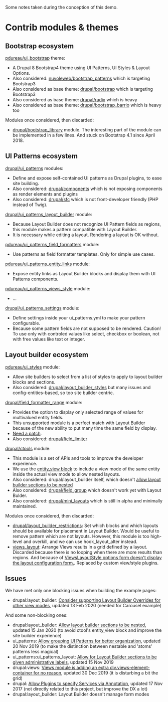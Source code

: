Some notes taken during the conception of this demo. 

# Contrib modules & themes

## Bootstrap ecosystem

[pdureau/ui\_bootstrap](https://github.com/pdureau/ui_bootstrap) theme:

- A Drupal 8 Bootstrap4 theme using UI Patterns, UI Styles & Layout Options.
- Also considered: [nuvoleweb/bootstrap\_patterns](https://github.com/nuvoleweb/bootstrap_patterns) which is targeting Bootstrap3
- Also considered as base theme: [drupal/bootstrap](https://www.drupal.org/project/bootstrap) which is targeting Bootstrap3
- Also considered as base theme: [drupal/radix](https://www.drupal.org/project/radix) which is heavy
- Also considered as base theme: [drupal/bootstrap\_barrio](https://www.drupal.org/project/bootstrap_barrio) which is heavy too

Modules once considered, then discarded:

- [drupal/bootstrap\_library](https://www.drupal.org/project/bootstrap_library) module. The interesting part of the module can be implemented in a few lines. And stuck on Bootstrap 4.1 since April 2018.

## UI Patterns ecosystem

[drupal/ui\_patterns](https://www.drupal.org/project/ui_patterns) modules:

- Define and expose self-contained UI patterns as Drupal plugins, to ease site building.
- Also considered: [drupal/components](https://www.drupal.org/project/components) which is not exposing components as render elements and plugins
- Also considered: [drupal/sfc](https://www.drupal.org/project/sfc) which is not front-developer friendly (PHP instead of Twig).

[drupal/ui\_patterns\_layout\_builder](https://www.drupal.org/project/ui_patterns_layout_builder) module:

- Because Layout Builder does not recognize UI Pattern fields as regions, this module makes a pattern compatible with Layout Builder.
- It is necessary while editing a layout. Rendering a layout is OK without.

[pdureau/ui\_patterns\_field\_formatters](https://github.com/pdureau/ui_patterns_field_formatters) module:

- Use patterns as field formatter templates.  Only for simple use cases.

[pdureau/ui\_patterns\_entity\_links](https://github.com/pdureau/ui_patterns_entity_links) module:

- Expose entity links as Layout Builder blocks and display them with UI Patterns components.

[pdureau/ui\_patterns\_views\_style](https://github.com/pdureau/ui_patterns_views_style) module:

- ...

[drupal/ui\_patterns\_settings](https://www.drupal.org/project/ui_patterns_settings) module:

- Define settings inside your ui_patterns.yml to make your pattern configurable.
- Because some pattern fields are not supposed to be rendered. Caution! To use only with controled values like select, checkbox or boolean, not with free values like text or integer.

## Layout builder ecosystem

[pdureau/ui\_styles](https://github.com/pdureau/ui_styles) module:

- Allow site builders to select from a list of styles to apply to layout builder blocks and sections.
- Also considered: [drupal/layout\_builder\_styles](https://www.drupal.org/project/layout_builder_styles) but many issues and config-entities-based, so too site builder centric.

[drupal/field\_formatter\_range](https://www.drupal.org/project/field_formatter_range) module:

- Provides the option to display only selected range of values for multivalued entity fields.
- This unsupported module is a perfect match with Layout Builder because of the new ability to put many time the same field by display.
- [Need a patch](https://www.drupal.org/project/field_formatter_range/issues/3006712#comment-13427340). 
- Also considered: [drupal/field\_limiter](https://www.drupal.org/project/field_limiter)

[drupal/ctools](https://www.drupal.org/project/ctools) module:

- This module is a set of APIs and tools to improve the developer experience.
- We use the [entity\_view block](https://git.drupalcode.org/project/ctools/blob/8.x-3.x/src/Plugin/Block/EntityView.php) to include a view mode of the same entity inside the actual view mode to allow nested layouts.
- Also considered: drupal/layout_builder itself, which doesn't [allow layout builder sections to be nested](https://www.drupal.org/project/drupal/issues/3053145)
- Also considered: [drupal/field\_group](https://www.drupal.org/project/field_group) which doesn't work yet with Layout Bulder.
- Also considered: [drupal/mini\_layouts](https://www.drupal.org/project/mini_layouts) which is still in alpha and minimally maintained.

Modules once considered, then discarded:

- [drupal/layout\_builder\_restrictions](https://www.drupal.org/project/layout_builder_restrictions): Set which blocks and which layouts should be available for placement in Layout Builder. Would be useful to remove pattern which are not layouts. However, this module is too high-level and overkill, and we can use hook\_layout\_alter instead.
- [views\_layout](https://www.drupal.org/project/views_layout): Arrange Views results in a grid defined by a layout. Discarded because there is no looping when there are more results than regions. And because of [ViewsLayoutStyle options form doesn't display the layout configuration form.](https://www.drupal.org/project/views_layout/issues/3094017). Replaced by custom view/style plugins.


## Issues

We have met only one blocking issues when building the example pages:

- drupal:layout\_builder: [Consider supporting Layout Builder Overrides for other view modes](https://www.drupal.org/project/drupal/issues/2907413), updated 13 Feb 2020 (needed for Carousel example)


And some non-blocking ones:

- drupal:layout\_builder: [Allow layout builder sections to be nested](https://www.drupal.org/project/drupal/issues/3053145), updated 15 Jan 2020 (to avoid ctool's entity_view block and improve the site builder experience)
- ui\_patterns: [Allow grouping UI Patterns for better organization](https://github.com/nuvoleweb/ui_patterns/issues/258), updated 20 Nov 2019 (to make the distinction between nestable and 'atoms' patterns less magical)
- ui\_patterns:ui\_patterns\_layout: [Allow for Layout Builder sections to be given administrative labels](https://github.com/nuvoleweb/ui_patterns/issues/274), updated 15 Nov 2019
- drupal:views: [Views module is adding an extra div.views-element-container for no reason](https://www.drupal.org/project/drupal/issues/2721899), updated 30 Dec 2019 (it is disturbing a bit the grid)
- drupal: [Allow Plugins to specify Services via Annotation](https://www.drupal.org/project/drupal/issues/2914419), updated 17 Nov 2017 (not directly related to this project, but improve the DX a lot)
- drupal:layout\_builder: Layout Builder doesn't manage form modes
